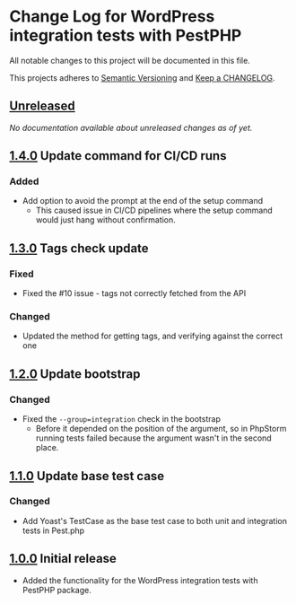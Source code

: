 # Change Log for WordPress integration tests with PestPHP

All notable changes to this project will be documented in this file.

This projects adheres to [Semantic Versioning](https://semver.org/) and [Keep a CHANGELOG](https://keepachangelog.com/).

## [Unreleased]

_No documentation available about unreleased changes as of yet._

## [1.4.0] Update command for CI/CD runs

### Added
- Add option to avoid the prompt at the end of the setup command
  - This caused issue in CI/CD pipelines where the setup command would just hang without confirmation. 

## [1.3.0] Tags check update

### Fixed
- Fixed the #10 issue - tags not correctly fetched from the API

### Changed
- Updated the method for getting tags, and verifying against the correct one

## [1.2.0] Update bootstrap

### Changed
- Fixed the `--group=integration` check in the bootstrap
  - Before it depended on the position of the argument, so in PhpStorm running tests
    failed because the argument wasn't in the second place. 

## [1.1.0] Update base test case

### Changed

- Add Yoast's TestCase as the base test case to both unit and integration tests in Pest.php 

## [1.0.0] Initial release

- Added the functionality for the WordPress integration tests with PestPHP package.

[Unreleased]: https://github.com/dingo-d/wp-pest-integration-test-setup/compare/main...HEAD
[1.4.0]: https://github.com/https://github.com/dingo-d/wp-pest-integration-test-setup/compare/1.3.0...1.4.0
[1.3.0]: https://github.com/https://github.com/dingo-d/wp-pest-integration-test-setup/compare/1.2.0...1.3.0
[1.2.0]: https://github.com/https://github.com/dingo-d/wp-pest-integration-test-setup/compare/1.1.0...1.2.0
[1.1.0]: https://github.com/https://github.com/dingo-d/wp-pest-integration-test-setup/compare/1.0.0...1.1.0
[1.0.0]: https://github.com/https://github.com/dingo-d/wp-pest-integration-test-setup/compare/cadf3ac...1.0.0
